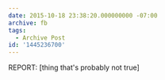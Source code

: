 ```yaml
---
date: 2015-10-18 23:38:20.000000000 -07:00
archive: fb
tags: 
  - Archive Post
id: '1445236700'
---
```


REPORT: [thing that's probably not true]
